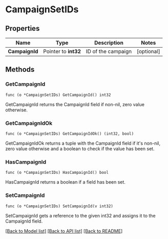 # CampaignSetIDs

## Properties

Name | Type | Description | Notes
------------ | ------------- | ------------- | -------------
**CampaignId** | Pointer to **int32** | ID of the campaign | [optional] 

## Methods

### GetCampaignId

`func (o *CampaignSetIDs) GetCampaignId() int32`

GetCampaignId returns the CampaignId field if non-nil, zero value otherwise.

### GetCampaignIdOk

`func (o *CampaignSetIDs) GetCampaignIdOk() (int32, bool)`

GetCampaignIdOk returns a tuple with the CampaignId field if it's non-nil, zero value otherwise
and a boolean to check if the value has been set.

### HasCampaignId

`func (o *CampaignSetIDs) HasCampaignId() bool`

HasCampaignId returns a boolean if a field has been set.

### SetCampaignId

`func (o *CampaignSetIDs) SetCampaignId(v int32)`

SetCampaignId gets a reference to the given int32 and assigns it to the CampaignId field.


[[Back to Model list]](../README.md#documentation-for-models) [[Back to API list]](../README.md#documentation-for-api-endpoints) [[Back to README]](../README.md)


